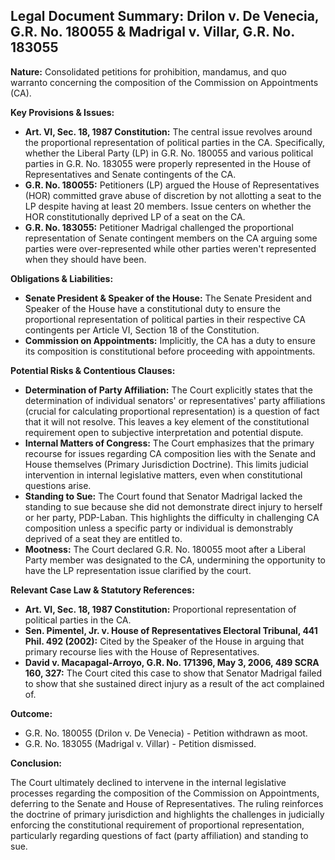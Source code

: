 ## Legal Document Summary: Drilon v. De Venecia, G.R. No. 180055 & Madrigal v. Villar, G.R. No. 183055

**Nature:** Consolidated petitions for prohibition, mandamus, and quo warranto concerning the composition of the Commission on Appointments (CA).

**Key Provisions & Issues:**

*   **Art. VI, Sec. 18, 1987 Constitution:** The central issue revolves around the proportional representation of political parties in the CA. Specifically, whether the Liberal Party (LP) in G.R. No. 180055 and various political parties in G.R. No. 183055 were properly represented in the House of Representatives and Senate contingents of the CA.
*   **G.R. No. 180055:**  Petitioners (LP) argued the House of Representatives (HOR) committed grave abuse of discretion by not allotting a seat to the LP despite having at least 20 members. Issue centers on whether the HOR constitutionally deprived LP of a seat on the CA.
*   **G.R. No. 183055:** Petitioner Madrigal challenged the proportional representation of Senate contingent members on the CA arguing some parties were over-represented while other parties weren't represented when they should have been.

**Obligations & Liabilities:**

*   **Senate President & Speaker of the House:** The Senate President and Speaker of the House have a constitutional duty to ensure the proportional representation of political parties in their respective CA contingents per Article VI, Section 18 of the Constitution.
*   **Commission on Appointments:** Implicitly, the CA has a duty to ensure its composition is constitutional before proceeding with appointments.

**Potential Risks & Contentious Clauses:**

*   **Determination of Party Affiliation:** The Court explicitly states that the determination of individual senators' or representatives' party affiliations (crucial for calculating proportional representation) is a question of fact that it will not resolve. This leaves a key element of the constitutional requirement open to subjective interpretation and potential dispute.
*   **Internal Matters of Congress:** The Court emphasizes that the primary recourse for issues regarding CA composition lies with the Senate and House themselves (Primary Jurisdiction Doctrine). This limits judicial intervention in internal legislative matters, even when constitutional questions arise.
*   **Standing to Sue:**  The Court found that Senator Madrigal lacked the standing to sue because she did not demonstrate direct injury to herself or her party, PDP-Laban. This highlights the difficulty in challenging CA composition unless a specific party or individual is demonstrably deprived of a seat they are entitled to.
*   **Mootness:**  The Court declared G.R. No. 180055 moot after a Liberal Party member was designated to the CA, undermining the opportunity to have the LP representation issue clarified by the court.

**Relevant Case Law & Statutory References:**

*   **Art. VI, Sec. 18, 1987 Constitution:** Proportional representation of political parties in the CA.
*   **Sen. Pimentel, Jr. v. House of Representatives Electoral Tribunal, 441 Phil. 492 (2002):**  Cited by the Speaker of the House in arguing that primary recourse lies with the House of Representatives.
*   **David v. Macapagal-Arroyo, G.R. No. 171396, May 3, 2006, 489 SCRA 160, 327:** The Court cited this case to show that Senator Madrigal failed to show that she sustained direct injury as a result of the act complained of.

**Outcome:**

*   G.R. No. 180055 (Drilon v. De Venecia) - Petition withdrawn as moot.
*   G.R. No. 183055 (Madrigal v. Villar) - Petition dismissed.

**Conclusion:**

The Court ultimately declined to intervene in the internal legislative processes regarding the composition of the Commission on Appointments, deferring to the Senate and House of Representatives. The ruling reinforces the doctrine of primary jurisdiction and highlights the challenges in judicially enforcing the constitutional requirement of proportional representation, particularly regarding questions of fact (party affiliation) and standing to sue.
